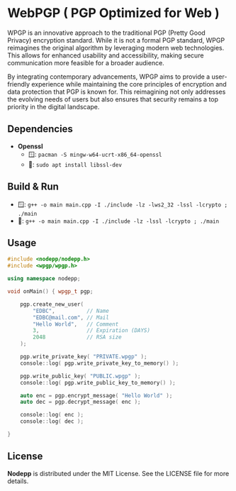 # WebPGP ( PGP Optimized for Web )

WPGP is an innovative approach to the traditional PGP (Pretty Good Privacy) encryption standard. While it is not a formal PGP standard, WPGP reimagines the original algorithm by leveraging modern web technologies. This allows for enhanced usability and accessibility, making secure communication more feasible for a broader audience.

By integrating contemporary advancements, WPGP aims to provide a user-friendly experience while maintaining the core principles of encryption and data protection that PGP is known for. This reimagining not only addresses the evolving needs of users but also ensures that security remains a top priority in the digital landscape.

## Dependencies
- **Openssl**
    - 🪟: `pacman -S mingw-w64-ucrt-x86_64-openssl`
    - 🐧: `sudo apt install libssl-dev`

## Build & Run
- 🪟: `g++ -o main main.cpp -I ./include -lz -lws2_32 -lssl -lcrypto ; ./main`
- 🐧: `g++ -o main main.cpp -I ./include -lz -lssl -lcrypto ; ./main`

## Usage

```cpp
#include <nodepp/nodepp.h>
#include <wpgp/wpgp.h>

using namespace nodepp;

void onMain() { wpgp_t pgp;

    pgp.create_new_user( 
        "EDBC",          // Name
        "EDBC@mail.com", // Mail
        "Hello World",   // Comment
        3,               // Expiration (DAYS)
        2048             // RSA size
    );

    pgp.write_private_key( "PRIVATE.wpgp" );
    console::log( pgp.write_private_key_to_memory() );

    pgp.write_public_key( "PUBLIC.wpgp" );
    console::log( pgp.write_public_key_to_memory() );

    auto enc = pgp.encrypt_message( "Hello World" );
    auto dec = pgp.decrypt_message( enc );

    console::log( enc );
    console::log( dec );

}
```

## License

**Nodepp** is distributed under the MIT License. See the LICENSE file for more details.